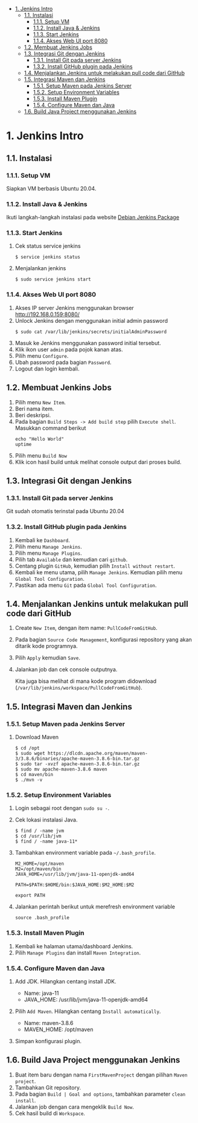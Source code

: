 - [1. Jenkins Intro](#1-jenkins-intro)
  - [1.1. Instalasi](#11-instalasi)
    - [1.1.1. Setup VM](#111-setup-vm)
    - [1.1.2. Install Java & Jenkins](#112-install-java--jenkins)
    - [1.1.3. Start Jenkins](#113-start-jenkins)
    - [1.1.4. Akses Web UI port 8080](#114-akses-web-ui-port-8080)
  - [1.2. Membuat Jenkins Jobs](#12-membuat-jenkins-jobs)
  - [1.3. Integrasi Git dengan Jenkins](#13-integrasi-git-dengan-jenkins)
    - [1.3.1. Install Git pada server Jenkins](#131-install-git-pada-server-jenkins)
    - [1.3.2. Install GitHub plugin pada Jenkins](#132-install-github-plugin-pada-jenkins)
  - [1.4. Menjalankan Jenkins untuk melakukan pull code dari GitHub](#14-menjalankan-jenkins-untuk-melakukan-pull-code-dari-github)
  - [1.5. Integrasi Maven dan Jenkins](#15-integrasi-maven-dan-jenkins)
    - [1.5.1. Setup Maven pada Jenkins Server](#151-setup-maven-pada-jenkins-server)
    - [1.5.2. Setup Environment Variables](#152-setup-environment-variables)
    - [1.5.3. Install Maven Plugin](#153-install-maven-plugin)
    - [1.5.4. Configure Maven dan Java](#154-configure-maven-dan-java)
  - [1.6. Build Java Project menggunakan Jenkins](#16-build-java-project-menggunakan-jenkins)


# 1. Jenkins Intro

## 1.1. Instalasi

### 1.1.1. Setup VM

Siapkan VM berbasis Ubuntu 20.04.

### 1.1.2. Install Java & Jenkins

Ikuti langkah-langkah instalasi pada website [Debian Jenkins Package](https://pkg.jenkins.io/debian-stable/)

### 1.1.3. Start Jenkins
1. Cek status service jenkins
    ```
    $ service jenkins status
    ```
2. Menjalankan jenkins
    ```
    $ sudo service jenkins start
    ```

### 1.1.4. Akses Web UI port 8080
1. Akses IP server Jenkins menggunakan browser http://192.168.0.159:8080/
2. Unlock Jenkins dengan menggunakan initial admin password
    ```
    $ sudo cat /var/lib/jenkins/secrets/initialAdminPassword
    ```
3. Masuk ke Jenkins menggunakan password initial tersebut.
4. Klik ikon user ```admin``` pada pojok kanan atas.
5. Pilih menu ```Configure```.
6. Ubah password pada bagian ```Password```.
7. Logout dan login kembali.


## 1.2. Membuat Jenkins Jobs
1. Pilih menu ```New Item```.
2. Beri nama item.
3. Beri deskripsi.
4. Pada bagian ```Build Steps -> Add build step``` pilih ```Execute shell```.
    Masukkan command berikut
    ```
    echo "Hello World"
    uptime
    ```
5. Pilih menu ```Build Now```
6. Klik icon hasil build untuk melihat console output dari proses build.

## 1.3. Integrasi Git dengan Jenkins

###  1.3.1. Install Git pada server Jenkins
Git sudah otomatis terinstal pada Ubuntu 20.04

### 1.3.2. Install GitHub plugin pada Jenkins
1. Kembali ke ```Dashboard```.
2. Pilih menu ```Manage Jenkins```.
3. Pilih menu ```Manage Plugins```.
4. Pilih tab ```Available``` dan kemudian cari ```github```.
5. Centang plugin ```GitHub```, kemudian pilih ```Install without restart```.
6. Kembali ke menu utama, pilih ```Manage Jenkins```. Kemudian pilih menu ```Global Tool Configuration```.
7. Pastikan ada menu ```Git``` pada ```Global Tool Configuration```. 

## 1.4. Menjalankan Jenkins untuk melakukan pull code dari GitHub
1. Create ```New Item```, dengan item name: ```PullCodeFromGitHub```.
2. Pada bagian ```Source Code Management```, konfigurasi repository yang akan ditarik kode programnya.
3. Pilih ```Apply``` kemudian ```Save```.
4. Jalankan job dan cek console outputnya.
    
    Kita juga bisa melihat di mana kode program didownload (```/var/lib/jenkins/workspace/PullCodeFromGitHub```).

## 1.5. Integrasi Maven dan Jenkins

### 1.5.1. Setup Maven pada Jenkins Server
1. Download Maven
    ```
    $ cd /opt
    $ sudo wget https://dlcdn.apache.org/maven/maven-3/3.8.6/binaries/apache-maven-3.8.6-bin.tar.gz
    $ sudo tar -xvzf apache-maven-3.8.6-bin.tar.gz
    $ sudo mv apache-maven-3.8.6 maven
    $ cd maven/bin
    $ ./mvn -v
    ```

### 1.5.2. Setup Environment Variables
1. Login sebagai root dengan ```sudo su -```.
2. Cek lokasi instalasi Java.
    ```
    $ find / -name jvm
    $ cd /usr/lib/jvm
    $ find / -name java-11*
    ```
2. Tambahkan environment variable pada ```~/.bash_profile```.
    ```
    M2_HOME=/opt/maven
    M2=/opt/maven/bin
    JAVA_HOME=/usr/lib/jvm/java-11-openjdk-amd64

    PATH=$PATH:$HOME/bin:$JAVA_HOME:$M2_HOME:$M2

    export PATH
    ```

3. Jalankan perintah berikut untuk merefresh environment variable
    ```
    source .bash_profile
    ```

### 1.5.3. Install Maven Plugin
1. Kembali ke halaman utama/dashboard Jenkins.
2. Pilih ```Manage Plugins``` dan install ```Maven Integration```.

### 1.5.4. Configure Maven dan Java
1. Add JDK. Hilangkan centang install JDK.
    - Name: java-11
    - JAVA_HOME: /usr/lib/jvm/java-11-openjdk-amd64

2. Pilih ```Add Maven```. Hilangkan centang ```Install automatically```.
    - Name: maven-3.8.6
    - MAVEN_HOME: /opt/maven

3. Simpan konfigurasi plugin.

## 1.6. Build Java Project menggunakan Jenkins
1. Buat item baru dengan nama ```FirstMavenProject``` dengan pilihan ```Maven project```.
2. Tambahkan Git repository.
3. Pada bagian ```Build | Goal and options```, tambahkan parameter ```clean install```.
4. Jalankan job dengan cara mengeklik ```Build Now```.
5. Cek hasil build di ```Workspace```.
